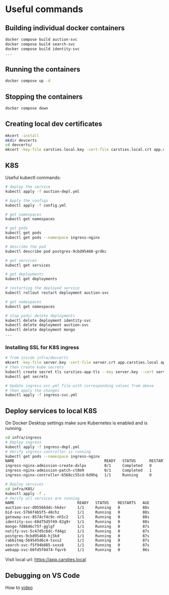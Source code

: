 # Useful commands

## Building individual docker containers

```sh
docker compose build auction-svc
docker compose build search-svc
docker compose build identity-svc
...

```

## Running the containers

```sh
docker compose up -d
```

## Stopping the containers

```sh
docker compose down
```

## Creating local dev certificates

```sh
mkcert -install
mkdir devcerts
cd devcerts/
mkcert -key-file carsties.local.key -cert-file carsties.local.crt app.carsties.local api.carsties.local id.carsties.local
```

## K8S

Useful kubectl commands:

```sh
# deploy the service
kubectl apply -f auction-depl.yml

# Apply the configs
kubectl apply -f config.yml

# get namespaces
kubectl get namespaces

# get pods
kubectl get pods
kubectl get pods --namespace ingress-nginx

# describe the pod
kubectl describe pod postgres-9cbd95468-grdkc

# get services
kubectl get services

# get deployments
kubectl get deployments

# restarting the deployed service
kubectl rollout restart deployment auction-svc

# get namespaces
kubectl get namespaces

# stop pods/ delete deployments
kubectl delete deployment identity-svc
kubectl delete deployment auction-svc
kubectl delete deployment mongo
...
```

### Installing SSL for K8S ingress

```sh
# from inside infra/devcerts
mkcert -key-file server.key -cert-file server.crt app.carsties.local api.carsties.local id.carsties.local
# then create kube secrets
kubectl create secret tls carsties-app-tls --key server.key --cert server.crt
kubectl get secrets

# Update ingress-svc.yml file with corresponding values from above
# then apply the changes
kubectl apply -f ingress-svc.yml
```

## Deploy services to local K8S

On Docker Desktop settings make sure Kubernetes is enabled and is running.

```sh
cd infra/ingress
# Deplpy ingress
kubectl apply -f ingress-depl.yml
# Verify ingress-controller is running
kubectl get pods --namespace ingress-nginx
NAME                                        READY   STATUS      RESTARTS   AGE
ingress-nginx-admission-create-dxlpx        0/1     Completed   0          6d
ingress-nginx-admission-patch-ct8m9         0/1     Completed   1          6d
ingress-nginx-controller-6568cc55cd-6d9hq   1/1     Running     0          4m54s

# Deploy services
cd infra/K8S/
kubectl apply -f .
# Verify all services are running
NAME                            READY   STATUS    RESTARTS   AGE
auction-svc-d95566ddc-hk4xr     1/1     Running   0          88s
bid-svc-57b6f4b5f5-48chz        1/1     Running   0          88s
gateway-svc-8574cf4c9c-nh5c2    1/1     Running   0          88s
identity-svc-68d75d5f49-82g9r   1/1     Running   0          88s
mongo-7d8646c75f-gglgf          1/1     Running   0          87s
notify-svc-5c47d5c6dc-fd4gz     1/1     Running   0          87s
postgres-9cbd95468-hj5kd        1/1     Running   0          87s
rabbitmq-5b9545d6c4-txxs2       1/1     Running   0          87s
search-svc-f5f94b885-sxxs6      1/1     Running   0          87s
webapp-svc-66fd5f8474-fqvrb     1/1     Running   0          86s
```

Visit local url: https://app.carsties.local

## Debugging on VS Code

How to [video](https://www.udemy.com/course/build-a-microservices-app-with-dotnet-and-nextjs-from-scratch/learn/lecture/39040800#notes)
